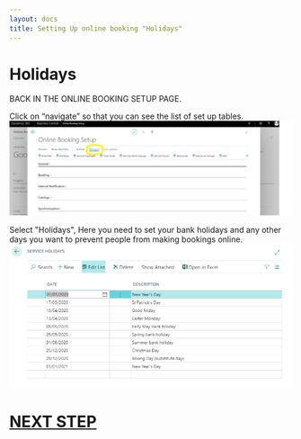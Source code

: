 ```yaml
---
layout: docs
title: Setting Up online booking "Holidays"
---
```

# Holidays
BACK IN THE ONLINE BOOKING SETUP PAGE.

Click on “navigate” so that you can see the list of set up tables.
![](media/garagehive-onlinebooking-5.png)

Select "Holidays", Here you need to set your bank holidays and any other days you want to prevent people from making bookings online.
![](media/garagehive-onlinebooking-11.png) 

 
# [NEXT STEP](/docs/garagehive-onlinebooking-service-packages.html)